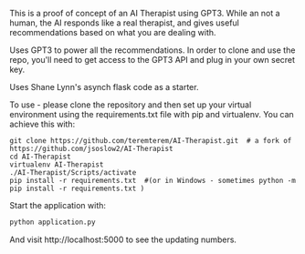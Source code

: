 This is a proof of concept of an AI Therapist using GPT3. While an not a human, the AI responds like a real therapist, and gives useful recommendations based on what you are dealing with.

Uses GPT3 to power all the recommendations. In order to clone and use the repo, you'll need to get access to the GPT3 API and plug in your own secret key. 

Uses Shane Lynn's asynch flask code as a starter. 

To use - please clone the repository and then set up your virtual environment using the requirements.txt file with pip and virtualenv. You can achieve this with:


    git clone https://github.com/teremterem/AI-Therapist.git  # a fork of https://github.com/jsoslow2/AI-Therapist
    cd AI-Therapist
    virtualenv AI-Therapist
    ./AI-Therapist/Scripts/activate
    pip install -r requirements.txt  #(or in Windows - sometimes python -m pip install -r requirements.txt )



Start the application with:

```bash
python application.py
```

And visit http://localhost:5000 to see the updating numbers.

